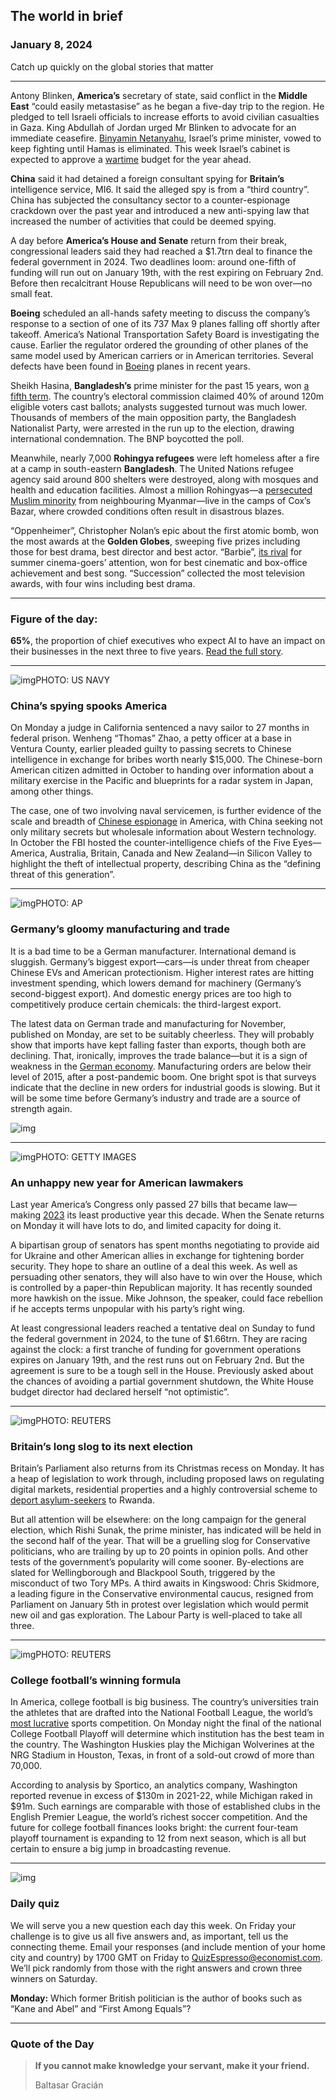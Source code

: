 ## The world in brief

### January 8, 2024

Catch up quickly on the global stories that matter



------



Antony Blinken, **America’s** secretary of state, said conflict in the **Middle East** “could easily metastasise” as he began a five-day trip to the region. He pledged to tell Israeli officials to increase efforts to avoid civilian casualties in Gaza. King Abdullah of Jordan urged Mr Blinken to advocate for an immediate ceasefire. [Binyamin Netanyahu](https://www.economist.com/leaders/2024/01/03/binyamin-netanyahu-is-botching-the-war-time-to-sack-him), Israel’s prime minister, vowed to keep fighting until Hamas is eliminated. This week Israel’s cabinet is expected to approve a [wartime](https://www.economist.com/middle-east-and-africa/2023/12/30/israel-prepares-for-a-long-war-in-gaza) budget for the year ahead.

**China** said it had detained a foreign consultant spying for **Britain’s** intelligence service, MI6. It said the alleged spy is from a “third country”. China has subjected the consultancy sector to a counter-espionage crackdown over the past year and introduced a new anti-spying law that increased the number of activities that could be deemed spying.

A day before **America’s House and Senate** return from their break, congressional leaders said they had reached a $1.7trn deal to finance the federal government in 2024. Two deadlines loom: around one-fifth of funding will run out on January 19th, with the rest expiring on February 2nd. Before then recalcitrant House Republicans will need to be won over—no small feat.

**Boeing** scheduled an all-hands safety meeting to discuss the company’s response to a section of one of its 737 Max 9 planes falling off shortly after takeoff. America’s National Transportation Safety Board is investigating the cause. Earlier the regulator ordered the grounding of other planes of the same model used by American carriers or in American territories. Several defects have been found in [Boeing](https://www.economist.com/leaders/2019/12/18/boeings-misplaced-strategy-on-the-737-max) planes in recent years.

Sheikh Hasina, **Bangladesh’s** prime minister for the past 15 years, won [a fifth term](https://www.economist.com/asia/2023/12/14/sheikh-hasinas-party-is-set-to-be-re-elected-in-january). The country’s electoral commission claimed 40% of around 120m eligible voters cast ballots; analysts suggested turnout was much lower. Thousands of members of the main opposition party, the Bangladesh Nationalist Party, were arrested in the run up to the election, drawing international condemnation. The BNP boycotted the poll.

Meanwhile, nearly 7,000 **Rohingya refugees** were left homeless after a fire at a camp in south-eastern **Bangladesh**. The United Nations refugee agency said around 800 shelters were destroyed, along with mosques and health and education facilities. Almost a million Rohingyas—a [persecuted Muslim minority](https://www.economist.com/asia/2023/12/07/rohingya-refugees-return-to-the-sea) from neighbouring Myanmar—live in the camps of Cox’s Bazar, where crowded conditions often result in disastrous blazes.

“Oppenheimer”, Christopher Nolan’s epic about the first atomic bomb, won the most awards at the **Golden Globes**, sweeping five prizes including those for best drama, best director and best actor. “Barbie”, [its rival](https://www.economist.com/culture/2023/07/14/realism-with-oppenheimer-or-escapism-with-barbie) for summer cinema-goers’ attention, won for best cinematic and box-office achievement and best song. “Succession” collected the most television awards, with four wins including best drama.



------



### Figure of the day: 

**65%**, the proportion of chief executives who expect AI to have an impact on their businesses in the next three to five years. [Read the full story](https://www.economist.com/finance-and-economics/2024/01/07/what-happened-to-the-artificial-intelligence-investment-boom).



------



![img](https://niceboy.online/insight/public/Espresso/PHOTOS/20240106_dap363.jpg)PHOTO: US NAVY

### China’s spying spooks America

On Monday a judge in California sentenced a navy sailor to 27 months in federal prison. Wenheng “Thomas” Zhao, a petty officer at a base in Ventura County, earlier pleaded guilty to passing secrets to Chinese intelligence in exchange for bribes worth nearly $15,000. The Chinese-born American citizen admitted in October to handing over information about a military exercise in the Pacific and blueprints for a radar system in Japan, among other things.

The case, one of two involving naval servicemen, is further evidence of the scale and breadth of [Chinese espionage](https://www.economist.com/china/2023/06/09/america-and-china-try-to-move-past-a-new-bump-in-relations) in America, with China seeking not only military secrets but wholesale information about Western technology. In October the FBI hosted the counter-intelligence chiefs of the Five Eyes—America, Australia, Britain, Canada and New Zealand—in Silicon Valley to highlight the theft of intellectual property, describing China as the “defining threat of this generation”.



------



![img](https://niceboy.online/insight/public/Espresso/PHOTOS/20240106_dap360.jpg)PHOTO: AP

### Germany’s gloomy manufacturing and trade

It is a bad time to be a German manufacturer. International demand is sluggish. Germany’s biggest export—cars—is under threat from cheaper Chinese EVs and American protectionism. Higher interest rates are hitting investment spending, which lowers demand for machinery (Germany’s second-biggest export). And domestic energy prices are too high to competitively produce certain chemicals: the third-largest export.

The latest data on German trade and manufacturing for November, published on Monday, are set to be suitably cheerless. They will probably show that imports have kept falling faster than exports, though both are declining. That, ironically, improves the trade balance—but it is a sign of weakness in the [German economy](https://www.economist.com/finance-and-economics/2023/08/17/the-german-economy-from-european-leader-to-laggard). Manufacturing orders are below their level of 2015, after a post-pandemic boom. One bright spot is that surveys indicate that the decline in new orders for industrial goods is slowing. But it will be some time before Germany’s industry and trade are a source of strength again.

![img](https://niceboy.online/insight/public/Espresso/PHOTOS/20240113_DAC888.jpg)



------



![img](https://niceboy.online/insight/public/Espresso/PHOTOS/20240106_dap359.jpg)PHOTO: GETTY IMAGES

### An unhappy new year for American lawmakers

Last year America’s Congress only passed 27 bills that became law—making [2023](https://www.economist.com/united-states/2023/12/28/from-duck-stamps-to-doomsday-the-past-year-in-american-politics) its least productive year this decade. When the Senate returns on Monday it will have lots to do, and limited capacity for doing it.

A bipartisan group of senators has spent months negotiating to provide aid for Ukraine and other American allies in exchange for tightening border security. They hope to share an outline of a deal this week. As well as persuading other senators, they will also have to win over the House, which is controlled by a paper-thin Republican majority. It has recently sounded more hawkish on the issue. Mike Johnson, the speaker, could face rebellion if he accepts terms unpopular with his party’s right wing.

At least congressional leaders reached a tentative deal on Sunday to fund the federal government in 2024, to the tune of $1.66trn. They are racing against the clock: a first tranche of funding for government operations expires on January 19th, and the rest runs out on February 2nd. But the agreement is sure to be a tough sell in the House. Previously asked about the chances of avoiding a partial government shutdown, the White House budget director had declared herself “not optimistic”.



------



![img](https://niceboy.online/insight/public/Espresso/PHOTOS/20240106_dap361.jpg)PHOTO: REUTERS

### Britain’s long slog to its next election

Britain’s Parliament also returns from its Christmas recess on Monday. It has a heap of legislation to work through, including proposed laws on regulating digital markets, residential properties and a highly controversial scheme to [deport asylum-seekers](https://www.economist.com/britain/2023/12/14/the-magical-thinking-behind-britains-rwanda-bill) to Rwanda.

But all attention will be elsewhere: on the long campaign for the general election, which Rishi Sunak, the prime minister, has indicated will be held in the second half of the year. That will be a gruelling slog for Conservative politicians, who are trailing by up to 20 points in opinion polls. And other tests of the government’s popularity will come sooner. By-elections are slated for Wellingborough and Blackpool South, triggered by the misconduct of two Tory MPs. A third awaits in Kingswood: Chris Skidmore, a leading figure in the Conservative environmental caucus, resigned from Parliament on January 5th in protest over legislation which would permit new oil and gas exploration. The Labour Party is well-placed to take all three.



------



![img](https://niceboy.online/insight/public/Espresso/PHOTOS/20240106_dap364.jpg)PHOTO: REUTERS

### College football’s winning formula

In America, college football is big business. The country’s universities train the athletes that are drafted into the National Football League, the world’s [most lucrative](https://www.economist.com/business/2023/06/15/which-sport-is-the-best-business) sports competition. On Monday night the final of the national College Football Playoff will determine which institution has the best team in the country. The Washington Huskies play the Michigan Wolverines at the NRG Stadium in Houston, Texas, in front of a sold-out crowd of more than 70,000.

According to analysis by Sportico, an analytics company, Washington reported revenue in excess of $130m in 2021-22, while Michigan raked in $91m. Such earnings are comparable with those of established clubs in the English Premier League, the world’s richest soccer competition. And the future for college football finances looks bright: the current four-team playoff tournament is expanding to 12 from next season, which is all but certain to ensure a big jump in broadcasting revenue.



------



![img](https://niceboy.online/insight/public/Espresso/PHOTOS/EspressoQuiz_85.jpeg)

### Daily quiz

We will serve you a new question each day this week. On Friday your challenge is to give us all five answers and, as important, tell us the connecting theme. Email your responses (and include mention of your home city and country) by 1700 GMT on Friday to [QuizEspresso@economist.com](mailto:QuizEspresso@economist.com). We’ll pick randomly from those with the right answers and crown three winners on Saturday.

**Monday:** Which former British politician is the author of books such as “Kane and Abel” and “First Among Equals”?



------



### Quote of the Day

> **If you cannot make knowledge your servant, make it your friend.**
>
> Baltasar Gracián




